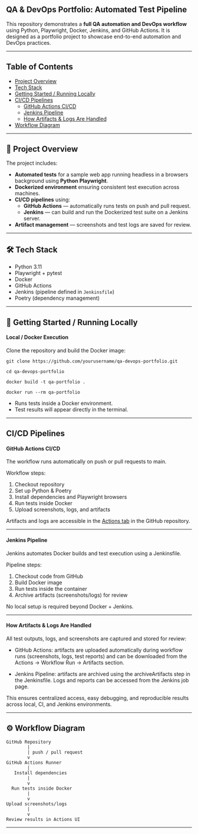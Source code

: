 ## QA & DevOps Portfolio: Automated Test Pipeline

This repository demonstrates a **full QA automation and DevOps workflow** using Python, Playwright, Docker, Jenkins, and GitHub Actions. It is designed as a portfolio project to showcase end-to-end automation and DevOps practices.

---
## Table of Contents
- [Project Overview](#small_blue_diamond-project-overview)
- [Tech Stack](#hammer_and_wrench-tech-stack)
- [Getting Started / Running Locally](#rocket-getting-started--running-locally)
- [CI/CD Pipelines](#cicd-pipelines)
  - [GitHub Actions CI/CD](#github-actions-cicd)
  - [Jenkins Pipeline](#jenkins-pipeline)
  - [How Artifacts & Logs Are Handled](#how-artifacts--logs-are-handled)
- [Workflow Diagram](#gear-workflow-diagram)

---
## :small_blue_diamond: Project Overview

The project includes:

- **Automated tests** for a sample web app running headless in a browsers background using **Python Playwright**.
- **Dockerized environment** ensuring consistent test execution across machines.
- **CI/CD pipelines** using:
  - **GitHub Actions** — automatically runs tests on push and pull request.
  - **Jenkins** — can build and run the Dockerized test suite on a Jenkins server.
- **Artifact management** — screenshots and test logs are saved for review.

---

## :hammer_and_wrench: Tech Stack

- Python 3.11  
- Playwright + pytest  
- Docker  
- GitHub Actions  
- Jenkins (pipeline defined in `Jenkinsfile`)  
- Poetry (dependency management)  

---

## :rocket: Getting Started / Running Locally

#### Local / Docker Execution
Clone the repository and build the Docker image:

```
git clone https://github.com/yourusername/qa-devops-portfolio.git

cd qa-devops-portfolio

docker build -t qa-portfolio .

docker run --rm qa-portfolio
```
- Runs tests inside a Docker environment.
- Test results will appear directly in the terminal.

---

## CI/CD Pipelines

#### GitHub Actions CI/CD
The workflow runs automatically on push or pull requests to main.

Workflow steps:
1. Checkout repository
2. Set up Python & Poetry
3. Install dependencies and Playwright browsers
4. Run tests inside Docker
5. Upload screenshots, logs, and artifacts

Artifacts and logs are accessible in the [Actions tab](https://github.com/Gob-Mink/qa-devops-portfolio/actions) in the GitHub repository.

---

#### Jenkins Pipeline
Jenkins automates Docker builds and test execution using a Jenkinsfile.

Pipeline steps:

1. Checkout code from GitHub
2. Build Docker image
3. Run tests inside the container
4. Archive artifacts (screenshots/logs) for review

No local setup is required beyond Docker + Jenkins.

---
#### How Artifacts & Logs Are Handled
All test outputs, logs, and screenshots are captured and stored for review:
- GitHub Actions: artifacts are uploaded automatically during workflow runs (screenshots, logs, test reports) and can be downloaded from the Actions → Workflow Run → Artifacts section.

- Jenkins Pipeline: artifacts are archived using the archiveArtifacts step in the Jenkinsfile. Logs and reports can be accessed from the Jenkins job page.

This ensures centralized access, easy debugging, and reproducible results across local, CI, and Jenkins environments.

---
## :gear: Workflow Diagram

```
GitHub Repository
        |
        | push / pull request
        v
GitHub Actions Runner
        |
   Install dependencies
        |
        v
  Run tests inside Docker
        |
        v
Upload screenshots/logs
        |
        v
Review results in Actions UI
```
---


